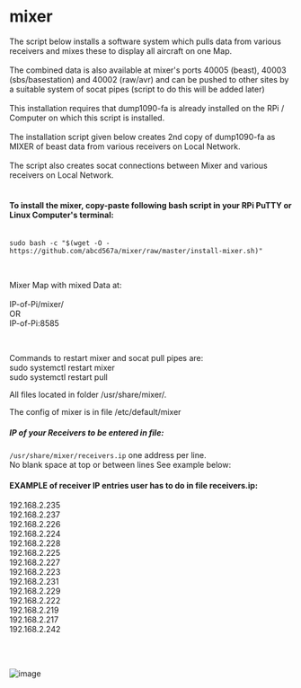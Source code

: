 # mixer

The script below installs a software system which pulls data from various receivers and mixes these to display all aircraft on one Map.</br></br>
The combined data is also available at mixer's ports 40005 (beast), 40003 (sbs/basestation) and 40002 (raw/avr) and can be pushed to other sites by a suitable system of socat pipes (script to do this will be added later) </br></br>
This installation requires that dump1090-fa is already installed on the RPi / Computer on which this script is installed. </br></br>
The installation script given below creates 2nd copy of dump1090-fa as MIXER of beast data from various receivers on Local Network.</br></br>
The script also creates socat connections between Mixer and various receivers on Local Network. </br></br>

#### To install the mixer, copy-paste following bash script in your RPi PuTTY or Linux Computer's terminal:</br></br>
```
sudo bash -c "$(wget -O - https://github.com/abcd567a/mixer/raw/master/install-mixer.sh)"  
```


</br>

Mixer Map with mixed Data at: </br></br>
    IP-of-Pi/mixer/ </br>
    OR </br>
    IP-of-Pi:8585 </br>

</br>

Commands to restart mixer and socat pull pipes are:</br>
    sudo systemctl restart mixer  </br>
    sudo systemctl restart pull   </br>

All files located in folder /usr/share/mixer/.</br>

The config of mixer is in file /etc/default/mixer </br>

##### IP of your Receivers to be entered in file: </br>
`/usr/share/mixer/receivers.ip`</b>
one address per line.</br>
No blank space at top or between lines See example below:</br>

#### EXAMPLE of receiver IP entries user has to do in file receivers.ip: </br>

192.168.2.235 </br>
192.168.2.237 </br>
192.168.2.226 </br>
192.168.2.224 </br>
192.168.2.228 </br>
192.168.2.225 </br>
192.168.2.227 </br>
192.168.2.223 </br>
192.168.2.231 </br>
192.168.2.229 </br>
192.168.2.222 </br>
192.168.2.219 </br>
192.168.2.217 </br>
192.168.2.242 </br> </br>

</br>

![image](https://github.com/abcd567a/mixer/assets/28452511/b6f92600-0bfb-4fff-84d2-a18a0ecfbec7)

 
